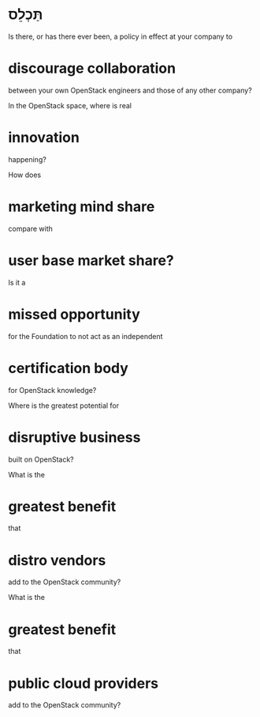 # תַּכְלֵס


Is there, or has there ever been, a policy in effect at your company
to
# discourage collaboration
between your own OpenStack engineers and those of any other company?


In the OpenStack space, where is real
# innovation
happening?


How does
# marketing mind share
compare with
# user base market share?


Is it a
# missed opportunity
for the Foundation to not act as an independent
# certification body
for OpenStack knowledge?


Where is the greatest potential for
# disruptive business
built on OpenStack?


What is the
# greatest benefit
that
# distro vendors
add to the OpenStack community?


What is the
# greatest benefit
that
# public cloud providers
add to the OpenStack community?
